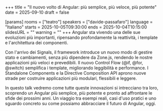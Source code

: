 +++
title = "Il nuovo volto di Angular: più semplice, più veloce, più potente"
date = 2025-09-10
draft = false

[params]
rooms = ["teatro"]
speakers = ["davide-passafaro"]
language = "Italiano"
starts = 2025-10-05T09:30:00
ends = 2025-10-04T10:15:00
slidesURL = ""
warning = ""
+++
Angular sta vivendo una delle sue evoluzioni più importanti, ripensando profondamente la reattività, i template e l'architettura dei componenti.

Con l'arrivo dei Signals, il framework introduce un nuovo modo di gestire stato e cambiamenti, senza più dipendere da Zone.js, rendendo le nostre applicazioni più veloci e prevedibili.
Il nuovo Control Flow (@if, @for, @switch) semplifica i template, migliorando leggibilità e performance. I Standalone Components e la Directive Composition API aprono nuove strade per costruire applicazioni più modulari, flessibili e leggere.

In questo talk vedremo come tutte queste innovazioni si intrecciano tra loro, scoprendo un Angular più semplice, più potente e pronto ad affrontare le sfide dei prossimi anni.
Un viaggio tra esempi reali, casi d'uso pratici e uno sguardo concreto su come possiamo abbracciare il futuro di Angular, oggi.
